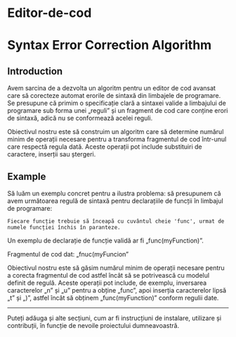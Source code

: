 # Editor-de-cod
# Syntax Error Correction Algorithm

## Introduction

Avem sarcina de a dezvolta un algoritm pentru un editor de cod avansat care să corecteze automat erorile de sintaxă din limbajele de programare. Se presupune că primim o specificație clară a sintaxei valide a limbajului de programare sub forma unei „reguli” și un fragment de cod care conține erori de sintaxă, adică nu se conformează acelei reguli.

Obiectivul nostru este să construim un algoritm care să determine numărul minim de operații necesare pentru a transforma fragmentul de cod într-unul care respectă regula dată. Aceste operații pot include substituiri de caractere, inserții sau ștergeri.

## Example

Să luăm un exemplu concret pentru a ilustra problema: să presupunem că avem următoarea regulă de sintaxă pentru declarațiile de funcții în limbajul de programare:

```
Fiecare funcție trebuie să înceapă cu cuvântul cheie 'func', urmat de numele funcției închis în paranteze.
```

Un exemplu de declarație de funcție validă ar fi „func(myFunction)”.

Fragmentul de cod dat: „fnuc(myFuncion”

Obiectivul nostru este să găsim numărul minim de operații necesare pentru a corecta fragmentul de cod astfel încât să se potrivească cu modelul definit de regulă. Aceste operații pot include, de exemplu, inversarea caracterelor „n” și „u” pentru a obține „func”, apoi inserția caracterelor lipsă „t” și „)”, astfel încât să obținem „func(myFunction)” conform regulii date.

---

Puteți adăuga și alte secțiuni, cum ar fi instrucțiuni de instalare, utilizare și contribuții, în funcție de nevoile proiectului dumneavoastră.
